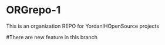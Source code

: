 # ORGrepo-1
This is an organization REPO for YordanIHOpenSource projects

#There are new feature in this branch
